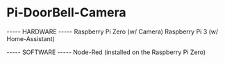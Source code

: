 # Pi-DoorBell-Camera

-----  HARDWARE  -----
Raspberry Pi Zero (w/ Camera)
Raspberry Pi 3 (w/ Home-Assistant)


-----  SOFTWARE  -----
Node-Red (installed on the Raspberry Pi Zero)

